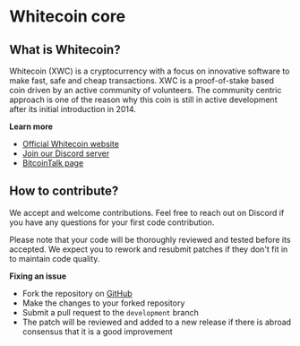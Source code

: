 # Whitecoin core

## What is Whitecoin?
Whitecoin (XWC) is a cryptocurrency with a focus on innovative software to make fast, safe and cheap transactions. XWC is a proof-of-stake based coin driven by an active community of volunteers. The community centric approach is one of the reason why this coin is still in active development after its initial introduction in 2014.

**Learn more**
* [Official Whitecoin website](https://www.whitecoin.info/)
* [Join our Discord server](https://discordapp.com/invite/GbpdbMt)
* [BitcoinTalk page](https://bitcointalk.org/index.php?topic=804288.0)

## How to contribute?
We accept and welcome contributions. Feel free to reach out on Discord if you have any questions for your first code contribution.

Please note that your code will be thoroughly reviewed and tested before its accepted. We expect you to rework and resubmit patches if they don't fit in to maintain code quality.

**Fixing an issue**
* Fork the repository on [GitHub](https://github.com/Whitecoin-org/whitecoin)
* Make the changes to your forked repository
* Submit a pull request to the `development` branch
* The patch will be reviewed and added to a new release if there is abroad consensus that it is a good improvement
